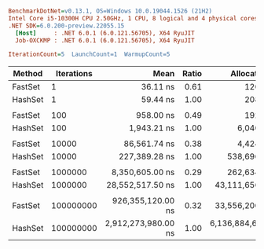 ``` ini

BenchmarkDotNet=v0.13.1, OS=Windows 10.0.19044.1526 (21H2)
Intel Core i5-10300H CPU 2.50GHz, 1 CPU, 8 logical and 4 physical cores
.NET SDK=6.0.200-preview.22055.15
  [Host]     : .NET 6.0.1 (6.0.121.56705), X64 RyuJIT
  Job-OXCKMP : .NET 6.0.1 (6.0.121.56705), X64 RyuJIT

IterationCount=5  LaunchCount=1  WarmupCount=5  

```
|  Method | Iterations |                Mean | Ratio |       Allocated |
|-------- |----------- |--------------------:|------:|----------------:|
| FastSet |          1 |            36.11 ns |  0.61 |           120 B |
| HashSet |          1 |            59.44 ns |  1.00 |           208 B |
|         |            |                     |       |                 |
| FastSet |        100 |           958.00 ns |  0.49 |           192 B |
| HashSet |        100 |         1,943.21 ns |  1.00 |         6,040 B |
|         |            |                     |       |                 |
| FastSet |      10000 |        86,561.74 ns |  0.38 |         4,424 B |
| HashSet |      10000 |       227,389.28 ns |  1.00 |       538,696 B |
|         |            |                     |       |                 |
| FastSet |    1000000 |     8,350,605.00 ns |  0.29 |       262,634 B |
| HashSet |    1000000 |    28,552,517.50 ns |  1.00 |    43,111,656 B |
|         |            |                     |       |                 |
| FastSet |  100000000 |   926,355,120.00 ns |  0.32 |    33,556,200 B |
| HashSet |  100000000 | 2,912,273,980.00 ns |  1.00 | 6,136,884,664 B |
